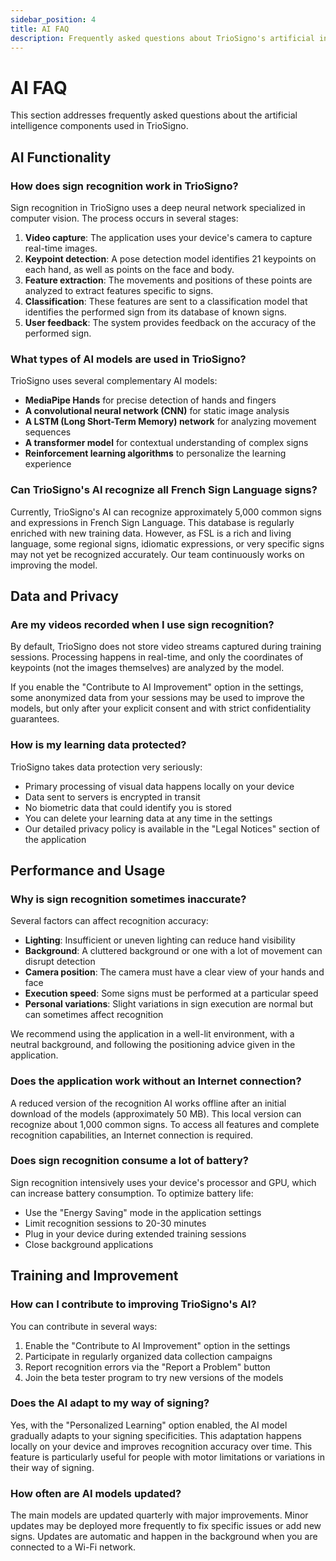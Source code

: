 ```yaml
---
sidebar_position: 4
title: AI FAQ
description: Frequently asked questions about TrioSigno's artificial intelligence features.
---
```


# AI FAQ

This section addresses frequently asked questions about the artificial intelligence components used in TrioSigno.

## AI Functionality

### How does sign recognition work in TrioSigno?

Sign recognition in TrioSigno uses a deep neural network specialized in computer vision. The process occurs in several stages:

1. **Video capture**: The application uses your device's camera to capture real-time images.
2. **Keypoint detection**: A pose detection model identifies 21 keypoints on each hand, as well as points on the face and body.
3. **Feature extraction**: The movements and positions of these points are analyzed to extract features specific to signs.
4. **Classification**: These features are sent to a classification model that identifies the performed sign from its database of known signs.
5. **User feedback**: The system provides feedback on the accuracy of the performed sign.

### What types of AI models are used in TrioSigno?

TrioSigno uses several complementary AI models:

- **MediaPipe Hands** for precise detection of hands and fingers
- **A convolutional neural network (CNN)** for static image analysis
- **A LSTM (Long Short-Term Memory) network** for analyzing movement sequences
- **A transformer model** for contextual understanding of complex signs
- **Reinforcement learning algorithms** to personalize the learning experience

### Can TrioSigno's AI recognize all French Sign Language signs?

Currently, TrioSigno's AI can recognize approximately 5,000 common signs and expressions in French Sign Language. This database is regularly enriched with new training data. However, as FSL is a rich and living language, some regional signs, idiomatic expressions, or very specific signs may not yet be recognized accurately. Our team continuously works on improving the model.

## Data and Privacy

### Are my videos recorded when I use sign recognition?

By default, TrioSigno does not store video streams captured during training sessions. Processing happens in real-time, and only the coordinates of keypoints (not the images themselves) are analyzed by the model.

If you enable the "Contribute to AI Improvement" option in the settings, some anonymized data from your sessions may be used to improve the models, but only after your explicit consent and with strict confidentiality guarantees.

### How is my learning data protected?

TrioSigno takes data protection very seriously:

- Primary processing of visual data happens locally on your device
- Data sent to servers is encrypted in transit
- No biometric data that could identify you is stored
- You can delete your learning data at any time in the settings
- Our detailed privacy policy is available in the "Legal Notices" section of the application

## Performance and Usage

### Why is sign recognition sometimes inaccurate?

Several factors can affect recognition accuracy:

- **Lighting**: Insufficient or uneven lighting can reduce hand visibility
- **Background**: A cluttered background or one with a lot of movement can disrupt detection
- **Camera position**: The camera must have a clear view of your hands and face
- **Execution speed**: Some signs must be performed at a particular speed
- **Personal variations**: Slight variations in sign execution are normal but can sometimes affect recognition

We recommend using the application in a well-lit environment, with a neutral background, and following the positioning advice given in the application.

### Does the application work without an Internet connection?

A reduced version of the recognition AI works offline after an initial download of the models (approximately 50 MB). This local version can recognize about 1,000 common signs. To access all features and complete recognition capabilities, an Internet connection is required.

### Does sign recognition consume a lot of battery?

Sign recognition intensively uses your device's processor and GPU, which can increase battery consumption. To optimize battery life:

- Use the "Energy Saving" mode in the application settings
- Limit recognition sessions to 20-30 minutes
- Plug in your device during extended training sessions
- Close background applications

## Training and Improvement

### How can I contribute to improving TrioSigno's AI?

You can contribute in several ways:

1. Enable the "Contribute to AI Improvement" option in the settings
2. Participate in regularly organized data collection campaigns
3. Report recognition errors via the "Report a Problem" button
4. Join the beta tester program to try new versions of the models

### Does the AI adapt to my way of signing?

Yes, with the "Personalized Learning" option enabled, the AI model gradually adapts to your signing specificities. This adaptation happens locally on your device and improves recognition accuracy over time. This feature is particularly useful for people with motor limitations or variations in their way of signing.

### How often are AI models updated?

The main models are updated quarterly with major improvements. Minor updates may be deployed more frequently to fix specific issues or add new signs. Updates are automatic and happen in the background when you are connected to a Wi-Fi network.
